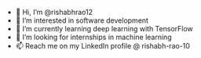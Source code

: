 - 👋 Hi, I’m @rishabhrao12
- 👀 I’m interested in software development
- 🌱 I’m currently learning deep learning with TensorFlow
- 💞️ I’m looking for internships in machine learning
- 📫 Reach me on my LinkedIn profile @ rishabh-rao-10

<!---
rishabhrao12/rishabhrao12 is a ✨ special ✨ repository because its `README.md` (this file) appears on your GitHub profile.
You can click the Preview link to take a look at your changes.
--->

